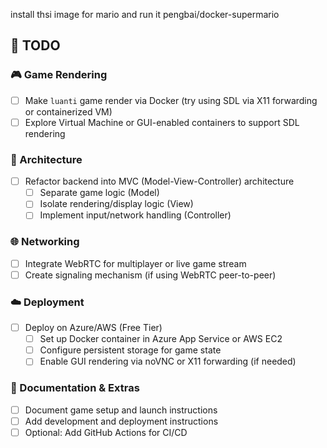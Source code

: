 install thsi image for mario and run it 
 pengbai/docker-supermario 


 ## 🚧 TODO

### 🎮 Game Rendering
- [ ] Make `luanti` game render via Docker (try using SDL via X11 forwarding or containerized VM)
- [ ] Explore Virtual Machine or GUI-enabled containers to support SDL rendering

### 🧱 Architecture
- [ ] Refactor backend into MVC (Model-View-Controller) architecture
  - [ ] Separate game logic (Model)
  - [ ] Isolate rendering/display logic (View)
  - [ ] Implement input/network handling (Controller)

### 🌐 Networking
- [ ] Integrate WebRTC for multiplayer or live game stream
- [ ] Create signaling mechanism (if using WebRTC peer-to-peer)

### ☁️ Deployment
- [ ] Deploy on Azure/AWS (Free Tier)
  - [ ] Set up Docker container in Azure App Service or AWS EC2
  - [ ] Configure persistent storage for game state
  - [ ] Enable GUI rendering via noVNC or X11 forwarding (if needed)

### 📄 Documentation & Extras
- [ ] Document game setup and launch instructions
- [ ] Add development and deployment instructions
- [ ] Optional: Add GitHub Actions for CI/CD

